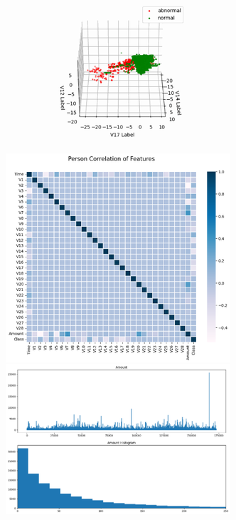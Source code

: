 
<img src="https://github.com/taesungha11/Projects-TH_2023/blob/main/Anomaly_Detection/images/scatter.gif" width=600>

<img src="https://github.com/taesungha11/Projects-TH_2023/blob/main/Anomaly_Detection/images/Correlation.png" width=600>


<img src="https://github.com/taesungha11/Projects-TH_2023/blob/main/Anomaly_Detection/images/Y_Histogram.png" width=600>
